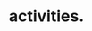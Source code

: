---
layout: page
title: activities.
permalink: /activities/
nav: true
nav_order: 5
dropdown: false
---